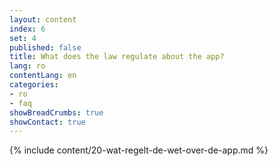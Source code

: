 ```yaml
---
layout: content
index: 6
set: 4
published: false
title: What does the law regulate about the app?
lang: ro
contentLang: en
categories:
- ro
- faq
showBreadCrumbs: true
showContact: true
---
```

{% include content/20-wat-regelt-de-wet-over-de-app.md %}
